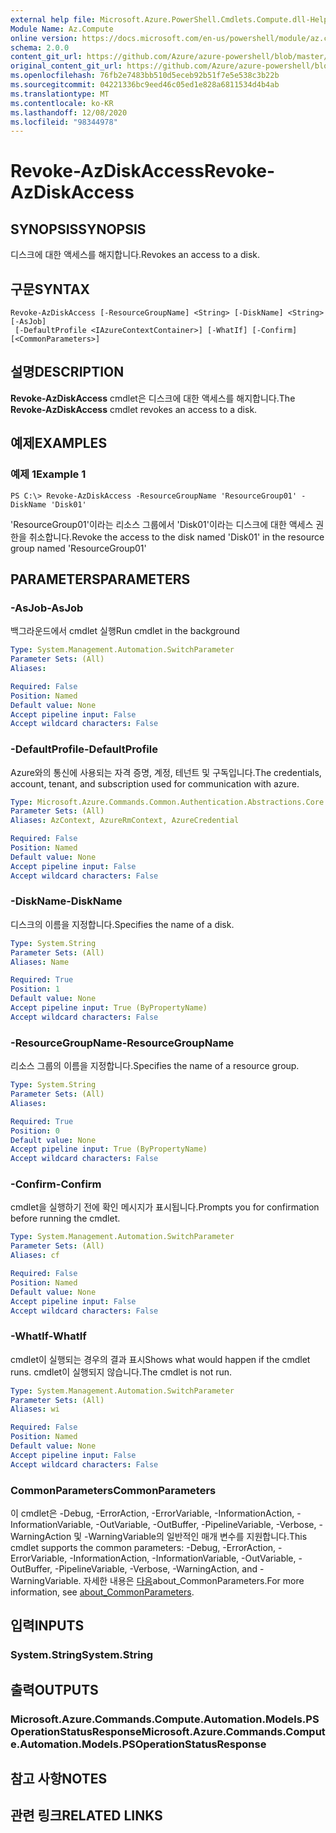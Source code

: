 ```yaml
---
external help file: Microsoft.Azure.PowerShell.Cmdlets.Compute.dll-Help.xml
Module Name: Az.Compute
online version: https://docs.microsoft.com/en-us/powershell/module/az.compute/revoke-azdiskaccess
schema: 2.0.0
content_git_url: https://github.com/Azure/azure-powershell/blob/master/src/Compute/Compute/help/Revoke-AzDiskAccess.md
original_content_git_url: https://github.com/Azure/azure-powershell/blob/master/src/Compute/Compute/help/Revoke-AzDiskAccess.md
ms.openlocfilehash: 76fb2e7483bb510d5eceb92b51f7e5e538c3b22b
ms.sourcegitcommit: 04221336bc9eed46c05ed1e828a6811534d4b4ab
ms.translationtype: MT
ms.contentlocale: ko-KR
ms.lasthandoff: 12/08/2020
ms.locfileid: "98344978"
---
```

# <span data-ttu-id="dc668-101">Revoke-AzDiskAccess</span><span class="sxs-lookup"><span data-stu-id="dc668-101">Revoke-AzDiskAccess</span></span>

## <span data-ttu-id="dc668-102">SYNOPSIS</span><span class="sxs-lookup"><span data-stu-id="dc668-102">SYNOPSIS</span></span>
<span data-ttu-id="dc668-103">디스크에 대한 액세스를 해지합니다.</span><span class="sxs-lookup"><span data-stu-id="dc668-103">Revokes an access to a disk.</span></span>

## <span data-ttu-id="dc668-104">구문</span><span class="sxs-lookup"><span data-stu-id="dc668-104">SYNTAX</span></span>

```
Revoke-AzDiskAccess [-ResourceGroupName] <String> [-DiskName] <String> [-AsJob]
 [-DefaultProfile <IAzureContextContainer>] [-WhatIf] [-Confirm] [<CommonParameters>]
```

## <span data-ttu-id="dc668-105">설명</span><span class="sxs-lookup"><span data-stu-id="dc668-105">DESCRIPTION</span></span>
<span data-ttu-id="dc668-106">**Revoke-AzDiskAccess** cmdlet은 디스크에 대한 액세스를 해지합니다.</span><span class="sxs-lookup"><span data-stu-id="dc668-106">The **Revoke-AzDiskAccess** cmdlet revokes an access to a disk.</span></span>

## <span data-ttu-id="dc668-107">예제</span><span class="sxs-lookup"><span data-stu-id="dc668-107">EXAMPLES</span></span>

### <span data-ttu-id="dc668-108">예제 1</span><span class="sxs-lookup"><span data-stu-id="dc668-108">Example 1</span></span>
```
PS C:\> Revoke-AzDiskAccess -ResourceGroupName 'ResourceGroup01' -DiskName 'Disk01'
```

<span data-ttu-id="dc668-109">'ResourceGroup01'이라는 리소스 그룹에서 'Disk01'이라는 디스크에 대한 액세스 권한을 취소합니다.</span><span class="sxs-lookup"><span data-stu-id="dc668-109">Revoke the access to the disk named 'Disk01' in the resource group named 'ResourceGroup01'</span></span>

## <span data-ttu-id="dc668-110">PARAMETERS</span><span class="sxs-lookup"><span data-stu-id="dc668-110">PARAMETERS</span></span>

### <span data-ttu-id="dc668-111">-AsJob</span><span class="sxs-lookup"><span data-stu-id="dc668-111">-AsJob</span></span>
<span data-ttu-id="dc668-112">백그라운드에서 cmdlet 실행</span><span class="sxs-lookup"><span data-stu-id="dc668-112">Run cmdlet in the background</span></span>

```yaml
Type: System.Management.Automation.SwitchParameter
Parameter Sets: (All)
Aliases:

Required: False
Position: Named
Default value: None
Accept pipeline input: False
Accept wildcard characters: False
```

### <span data-ttu-id="dc668-113">-DefaultProfile</span><span class="sxs-lookup"><span data-stu-id="dc668-113">-DefaultProfile</span></span>
<span data-ttu-id="dc668-114">Azure와의 통신에 사용되는 자격 증명, 계정, 테넌트 및 구독입니다.</span><span class="sxs-lookup"><span data-stu-id="dc668-114">The credentials, account, tenant, and subscription used for communication with azure.</span></span>

```yaml
Type: Microsoft.Azure.Commands.Common.Authentication.Abstractions.Core.IAzureContextContainer
Parameter Sets: (All)
Aliases: AzContext, AzureRmContext, AzureCredential

Required: False
Position: Named
Default value: None
Accept pipeline input: False
Accept wildcard characters: False
```

### <span data-ttu-id="dc668-115">-DiskName</span><span class="sxs-lookup"><span data-stu-id="dc668-115">-DiskName</span></span>
<span data-ttu-id="dc668-116">디스크의 이름을 지정합니다.</span><span class="sxs-lookup"><span data-stu-id="dc668-116">Specifies the name of a disk.</span></span>

```yaml
Type: System.String
Parameter Sets: (All)
Aliases: Name

Required: True
Position: 1
Default value: None
Accept pipeline input: True (ByPropertyName)
Accept wildcard characters: False
```

### <span data-ttu-id="dc668-117">-ResourceGroupName</span><span class="sxs-lookup"><span data-stu-id="dc668-117">-ResourceGroupName</span></span>
<span data-ttu-id="dc668-118">리소스 그룹의 이름을 지정합니다.</span><span class="sxs-lookup"><span data-stu-id="dc668-118">Specifies the name of a resource group.</span></span>

```yaml
Type: System.String
Parameter Sets: (All)
Aliases:

Required: True
Position: 0
Default value: None
Accept pipeline input: True (ByPropertyName)
Accept wildcard characters: False
```

### <span data-ttu-id="dc668-119">-Confirm</span><span class="sxs-lookup"><span data-stu-id="dc668-119">-Confirm</span></span>
<span data-ttu-id="dc668-120">cmdlet을 실행하기 전에 확인 메시지가 표시됩니다.</span><span class="sxs-lookup"><span data-stu-id="dc668-120">Prompts you for confirmation before running the cmdlet.</span></span>

```yaml
Type: System.Management.Automation.SwitchParameter
Parameter Sets: (All)
Aliases: cf

Required: False
Position: Named
Default value: None
Accept pipeline input: False
Accept wildcard characters: False
```

### <span data-ttu-id="dc668-121">-WhatIf</span><span class="sxs-lookup"><span data-stu-id="dc668-121">-WhatIf</span></span>
<span data-ttu-id="dc668-122">cmdlet이 실행되는 경우의 결과 표시</span><span class="sxs-lookup"><span data-stu-id="dc668-122">Shows what would happen if the cmdlet runs.</span></span> <span data-ttu-id="dc668-123">cmdlet이 실행되지 않습니다.</span><span class="sxs-lookup"><span data-stu-id="dc668-123">The cmdlet is not run.</span></span>

```yaml
Type: System.Management.Automation.SwitchParameter
Parameter Sets: (All)
Aliases: wi

Required: False
Position: Named
Default value: None
Accept pipeline input: False
Accept wildcard characters: False
```

### <span data-ttu-id="dc668-124">CommonParameters</span><span class="sxs-lookup"><span data-stu-id="dc668-124">CommonParameters</span></span>
<span data-ttu-id="dc668-125">이 cmdlet은 -Debug, -ErrorAction, -ErrorVariable, -InformationAction, -InformationVariable, -OutVariable, -OutBuffer, -PipelineVariable, -Verbose, -WarningAction 및 -WarningVariable의 일반적인 매개 변수를 지원합니다.</span><span class="sxs-lookup"><span data-stu-id="dc668-125">This cmdlet supports the common parameters: -Debug, -ErrorAction, -ErrorVariable, -InformationAction, -InformationVariable, -OutVariable, -OutBuffer, -PipelineVariable, -Verbose, -WarningAction, and -WarningVariable.</span></span> <span data-ttu-id="dc668-126">자세한 내용은 [다음](http://go.microsoft.com/fwlink/?LinkID=113216)about_CommonParameters.</span><span class="sxs-lookup"><span data-stu-id="dc668-126">For more information, see [about_CommonParameters](http://go.microsoft.com/fwlink/?LinkID=113216).</span></span>

## <span data-ttu-id="dc668-127">입력</span><span class="sxs-lookup"><span data-stu-id="dc668-127">INPUTS</span></span>

### <span data-ttu-id="dc668-128">System.String</span><span class="sxs-lookup"><span data-stu-id="dc668-128">System.String</span></span>

## <span data-ttu-id="dc668-129">출력</span><span class="sxs-lookup"><span data-stu-id="dc668-129">OUTPUTS</span></span>

### <span data-ttu-id="dc668-130">Microsoft.Azure.Commands.Compute.Automation.Models.PSOperationStatusResponse</span><span class="sxs-lookup"><span data-stu-id="dc668-130">Microsoft.Azure.Commands.Compute.Automation.Models.PSOperationStatusResponse</span></span>

## <span data-ttu-id="dc668-131">참고 사항</span><span class="sxs-lookup"><span data-stu-id="dc668-131">NOTES</span></span>

## <span data-ttu-id="dc668-132">관련 링크</span><span class="sxs-lookup"><span data-stu-id="dc668-132">RELATED LINKS</span></span>
